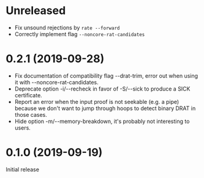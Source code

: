 # Unreleased

- Fix unsound rejections by `rate --forward`
- Correctly implement flag `--noncore-rat-candidates`

# 0.2.1 (2019-09-28)

- Fix documentation of compatibility flag --drat-trim, error out when using it
  with --noncore-rat-candidates.
- Deprecate option -i/--recheck in favor of -S/--sick to produce a SICK
  certificate.
- Report an error when the input proof is not seekable (e.g. a pipe) because we
  don't want to jump through hoops to detect binary DRAT in those cases.
- Hide option -m/--memory-breakdown, it's probably not interesting to users.

# 0.1.0 (2019-09-19)

Initial release
